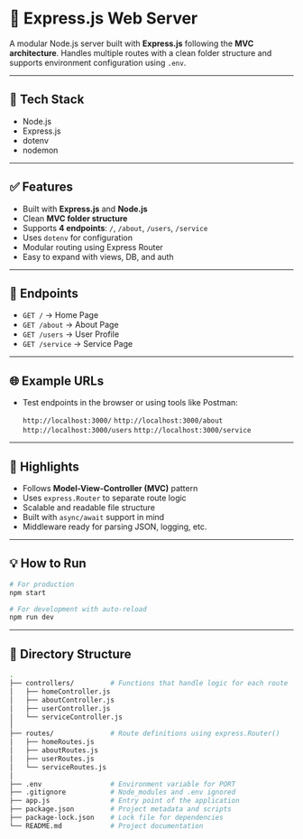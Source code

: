 # 📂 Express.js Web Server

A modular Node.js server built with **Express.js** following the **MVC architecture**. Handles multiple routes with a clean folder structure and supports environment configuration using `.env`.

---

## 🔧 Tech Stack

- Node.js
- Express.js
- dotenv
- nodemon

---

## ✅ Features

- Built with **Express.js** and **Node.js**
- Clean **MVC folder structure**
- Supports **4 endpoints**: `/`, `/about`, `/users`, `/service`
- Uses `dotenv` for configuration
- Modular routing using Express Router
- Easy to expand with views, DB, and auth

---

## 🚀 Endpoints

- `GET /` → Home Page
- `GET /about` → About Page
- `GET /users` → User Profile
- `GET /service` → Service Page

---

## 🌐 Example URLs

- Test endpoints in the browser or using tools like Postman:

  `http://localhost:3000/`
  `http://localhost:3000/about`
  `http://localhost:3000/users`
  `http://localhost:3000/service`

---

## 🧠 Highlights

- Follows **Model-View-Controller (MVC)** pattern
- Uses `express.Router` to separate route logic
- Scalable and readable file structure
- Built with `async/await` support in mind
- Middleware ready for parsing JSON, logging, etc.

---

## 💡 How to Run

```bash
# For production
npm start

# For development with auto-reload
npm run dev

```

---

## 📁 Directory Structure

```bash
.
├── controllers/         # Functions that handle logic for each route
│   ├── homeController.js
│   ├── aboutController.js
│   ├── userController.js
│   └── serviceController.js
│
├── routes/              # Route definitions using express.Router()
│   ├── homeRoutes.js
│   ├── aboutRoutes.js
│   ├── userRoutes.js
│   └── serviceRoutes.js
│
├── .env                 # Environment variable for PORT
├── .gitignore           # Node_modules and .env ignored
├── app.js               # Entry point of the application
├── package.json         # Project metadata and scripts
├── package-lock.json    # Lock file for dependencies
└── README.md            # Project documentation

```

